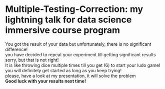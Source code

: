 # Multiple-Testing-Correction: my lightning talk for data science immersive course program
You got the result of your data but unfortunately, there is no significant difference!  
you have decided to repeat your experiment till getting significant results  
sorry, but that is not right!   
It is like throwing dice multiple times till you get (6) to start your ludo game!  
you will definitely get started as long as you keep trying!  
please, have a look at my presentation, it will solve the problem  
**Good luck with your results next time!**  
